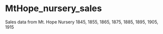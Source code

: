 # MtHope_nursery_sales
Sales data from Mt. Hope Nursery 1845, 1855, 1865, 1875, 1885, 1895, 1905, 1915
